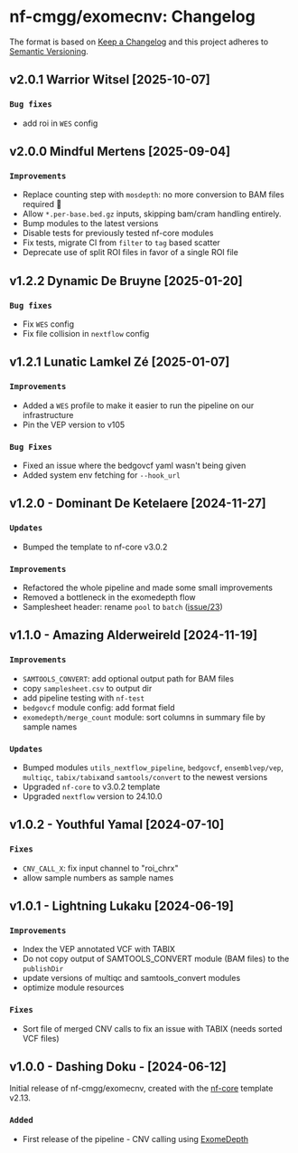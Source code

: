 # nf-cmgg/exomecnv: Changelog

The format is based on [Keep a Changelog](https://keepachangelog.com/en/1.0.0/)
and this project adheres to [Semantic Versioning](https://semver.org/spec/v2.0.0.html).

## v2.0.1 Warrior Witsel [2025-10-07]

### `Bug fixes`

- add roi in `WES` config

## v2.0.0 Mindful Mertens [2025-09-04]

### `Improvements`

- Replace counting step with `mosdepth`: no more conversion to BAM files required :rocket:
- Allow `*.per-base.bed.gz` inputs, skipping bam/cram handling entirely.
- Bump modules to the latest versions
- Disable tests for previously tested nf-core modules
- Fix tests, migrate CI from `filter` to `tag` based scatter
- Deprecate use of split ROI files in favor of a single ROI file

## v1.2.2 Dynamic De Bruyne [2025-01-20]

### `Bug fixes`

- Fix `WES` config
- Fix file collision in `nextflow` config

## v1.2.1 Lunatic Lamkel Zé [2025-01-07]

### `Improvements`

- Added a `WES` profile to make it easier to run the pipeline on our infrastructure
- Pin the VEP version to v105

### `Bug Fixes`

- Fixed an issue where the bedgovcf yaml wasn't being given
- Added system env fetching for `--hook_url`

## v1.2.0 - Dominant De Ketelaere [2024-11-27]

### `Updates`

- Bumped the template to nf-core v3.0.2

### `Improvements`

- Refactored the whole pipeline and made some small improvements
- Removed a bottleneck in the exomedepth flow
- Samplesheet header: rename `pool` to `batch` ([issue/23](https://github.com/nf-cmgg/exomecnv/issues/23))

## v1.1.0 - Amazing Alderweireld [2024-11-19]

### `Improvements`

- `SAMTOOLS_CONVERT`: add optional output path for BAM files
- copy `samplesheet.csv` to output dir
- add pipeline testing with `nf-test`
- `bedgovcf` module config: add format field
- `exomedepth/merge_count` module: sort columns in summary file by sample names

### `Updates`

- Bumped modules `utils_nextflow_pipeline`, `bedgovcf`, `ensemblvep/vep`, `multiqc`, `tabix/tabix`and `samtools/convert` to the newest versions
- Upgraded `nf-core` to v3.0.2 template
- Upgraded `nextflow` version to 24.10.0

## v1.0.2 - Youthful Yamal [2024-07-10]

### `Fixes`

- `CNV_CALL_X`: fix input channel to "roi_chrx"
- allow sample numbers as sample names

## v1.0.1 - Lightning Lukaku [2024-06-19]

### `Improvements`

- Index the VEP annotated VCF with TABIX
- Do not copy output of SAMTOOLS_CONVERT module (BAM files) to the `publishDir`
- update versions of multiqc and samtools_convert modules
- optimize module resources

### `Fixes`

- Sort file of merged CNV calls to fix an issue with TABIX (needs sorted VCF files)

## v1.0.0 - Dashing Doku - [2024-06-12]

Initial release of nf-cmgg/exomecnv, created with the [nf-core](https://nf-co.re/) template v2.13.

### `Added`

- First release of the pipeline - CNV calling using [ExomeDepth](https://github.com/vplagnol/ExomeDepth)
